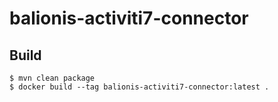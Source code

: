# balionis-activiti7-connector

## Build

```
$ mvn clean package
$ docker build --tag balionis-activiti7-connector:latest .
```
